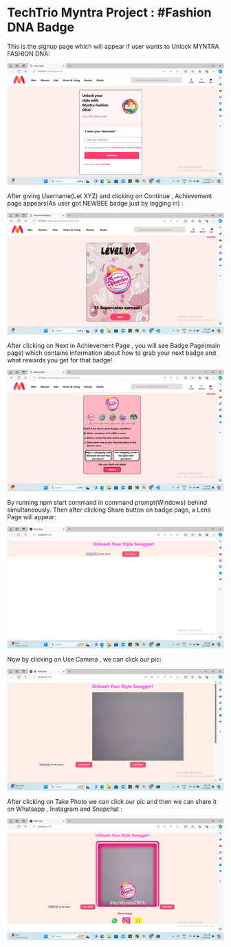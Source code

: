 # TechTrio Myntra Project : #Fashion DNA Badge

This is the signup page which will appear if user wants to Unlock MYNTRA FASHION DNA:

![This is the login page which will appear if user wants to Unlock MYNTRA FASHION DNA:](login.png)

After giving Username(Let XYZ) and clicking on Continue , Achievement page appears(As user got NEWBEE badge just by logging in) :

![This is achievement page](achieve.png)

After clicking on Next in Achievement Page , you will see Badge Page(main page) which contains information about how to grab your next badge and what rewards you get for that badge!

![This is the Badge Page](badgepage.png)


By running npm start command in command prompt(Windows) behind simultaneously.
Then after clicking Share button on badge page, a Lens Page will appear:

![This is the Lens Page](camera.png)

Now by clicking on Use Camera , we can click our pic:

![This is the pic Page](pic.png)

After clicking on Take Photo we can click our pic and then we can share it on Whatsapp , Instagram and Snapchat :

![This is the Share Page](share.png)


